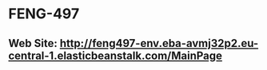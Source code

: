 # FENG-497

## Web Site: http://feng497-env.eba-avmj32p2.eu-central-1.elasticbeanstalk.com/MainPage

